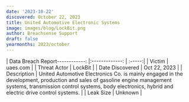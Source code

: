 ```yaml
---
date: '2023-10-22'
discovered: October 22, 2023
title: United Automotive Electronic Systems
image: images/blog/LockBit.png
author: Breachsense Support
draft: false
yearmonths: 2023/october
---
```


| Data Breach Report------------:     |:-------------:    | :-----:|
| Victim      | uaes.com      | 
| Threat Actor      | LockBit      | 
| Date Discovered      | Oct 22, 2023      | 
| Description      | United Automotive Electronics Co. is mainly engaged in the development, production and sales of gasoline engine management systems, transmission control systems, body electronics, hybrid and electric drive control systems.      | 
| Leak Size      | Unknown      | 

